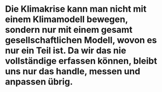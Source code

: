 # Die Klimakrise kann man nicht mit einem Klimamodell bewegen, sondern nur mit einem gesamt gesellschaftlichen Modell, wovon es nur ein Teil ist. Da wir das nie vollständige erfassen können, bleibt uns nur das handle, messen und anpassen übrig.